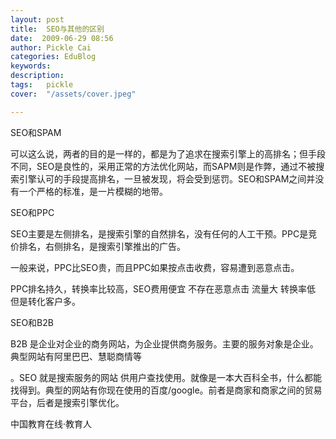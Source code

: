 ```yaml
---
layout: post  
title:  SEO与其他的区别  
date:  2009-06-29 08:56  
author: Pickle Cai  
categories: EduBlog  
keywords: 
description:   
tags:	pickle   
cover:  "/assets/cover.jpeg"  

---  
```

    


SEO和SPAM

可以这么说，两者的目的是一样的，都是为了追求在搜索引擎上的高排名；但手段不同，SEO是良性的，采用正常的方法优化网站，而SAPM则是作弊，通过不被搜索引擎认可的手段提高排名，一旦被发现，将会受到惩罚。SEO和SPAM之间并没有一个严格的标准，是一片模糊的地带。







SEO和PPC

SEO主要是左侧排名，是搜索引擎的自然排名，没有任何的人工干预。PPC是竞价排名，右侧排名，是搜索引擎推出的广告。

一般来说，PPC比SEO贵，而且PPC如果按点击收费，容易遭到恶意点击。



PPC排名持久，转换率比较高，SEO费用便宜  不存在恶意点击  流量大   转换率低  但是转化客户多。





SEO和B2B

B2B 是企业对企业的商务网站，为企业提供商务服务。主要的服务对象是企业。典型网站有阿里巴巴、慧聪商情等

。SEO 就是搜索服务的网站  供用户查找使用。就像是一本大百科全书，什么都能找得到。典型的网站有你现在使用的百度/google。前者是商家和商家之间的贸易平台，后者是搜索引擎优化。

 



		    
 中国教育在线·教育人

